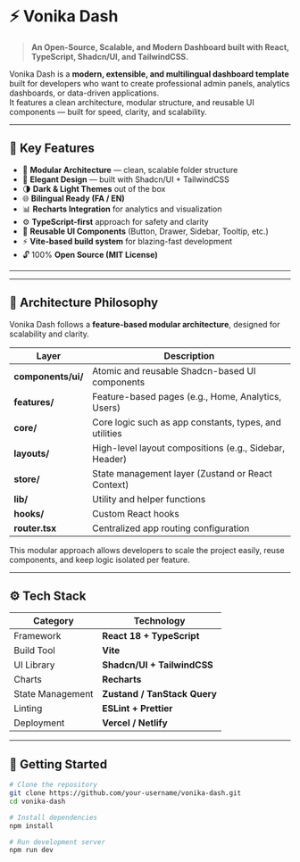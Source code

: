 # ⚡️ Vonika Dash

> **An Open-Source, Scalable, and Modern Dashboard built with React, TypeScript, Shadcn/UI, and TailwindCSS.**

Vonika Dash is a **modern, extensible, and multilingual dashboard template** built for developers who want to create professional admin panels, analytics dashboards, or data-driven applications.  
It features a clean architecture, modular structure, and reusable UI components — built for speed, clarity, and scalability.

---

## 🚀 Key Features

- 🧱 **Modular Architecture** — clean, scalable folder structure  
- 🎨 **Elegant Design** — built with Shadcn/UI + TailwindCSS  
- 🌗 **Dark & Light Themes** out of the box  
- 🌐 **Bilingual Ready (FA / EN)**  
- 📊 **Recharts Integration** for analytics and visualization  
- ⚙️ **TypeScript-first** approach for safety and clarity  
- 🧩 **Reusable UI Components** (Button, Drawer, Sidebar, Tooltip, etc.)  
- ⚡️ **Vite-based build system** for blazing-fast development  
- 🔓 100% **Open Source (MIT License)**

---


---

## 🧩 Architecture Philosophy

Vonika Dash follows a **feature-based modular architecture**, designed for scalability and clarity.

| Layer | Description |
|-------|--------------|
| **components/ui/** | Atomic and reusable Shadcn-based UI components |
| **features/** | Feature-based pages (e.g., Home, Analytics, Users) |
| **core/** | Core logic such as app constants, types, and utilities |
| **layouts/** | High-level layout compositions (e.g., Sidebar, Header) |
| **store/** | State management layer (Zustand or React Context) |
| **lib/** | Utility and helper functions |
| **hooks/** | Custom React hooks |
| **router.tsx** | Centralized app routing configuration |

This modular approach allows developers to scale the project easily, reuse components, and keep logic isolated per feature.

---

## ⚙️ Tech Stack

| Category | Technology |
|-----------|-------------|
| Framework | **React 18 + TypeScript** |
| Build Tool | **Vite** |
| UI Library | **Shadcn/UI + TailwindCSS** |
| Charts | **Recharts** |
| State Management | **Zustand / TanStack Query** |
| Linting | **ESLint + Prettier** |
| Deployment | **Vercel / Netlify** |

---

## 🧪 Getting Started

```bash
# Clone the repository
git clone https://github.com/your-username/vonika-dash.git
cd vonika-dash

# Install dependencies
npm install

# Run development server
npm run dev

